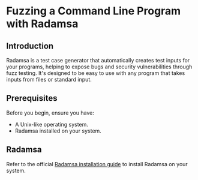 
# Fuzzing a Command Line Program with Radamsa

## Introduction

Radamsa is a test case generator that automatically creates test inputs for your programs, helping to expose bugs and security vulnerabilities through fuzz testing. It's designed to be easy to use with any program that takes inputs from files or standard input.

## Prerequisites

Before you begin, ensure you have:

- A Unix-like operating system.
- Radamsa installed on your system.

## Radamsa

Refer to the official [Radamsa installation guide](https://gitlab.com/akihe/radamsa) to install Radamsa on your system.



